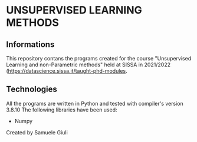 # UNSUPERVISED LEARNING METHODS

## Informations
This repository contans the programs created for the course "Unsupervised Learning and non-Parametric methods" held at SISSA in 2021/2022 (https://datascience.sissa.it/taught-phd-modules.
 
## Technologies
All the programs are written in Python  and tested with compiler's version 3.8.10
The following libraries have been used:
- Numpy

Created by Samuele Giuli
